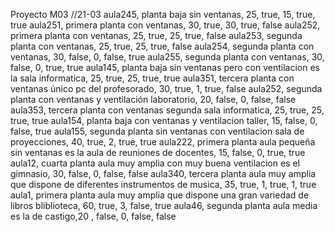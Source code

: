 Proyecto M03
//21-03
aula245, planta baja sin ventanas, 25, true, 15, true, true
aula251, primera planta con ventanas, 30, true, 30, true, false
aula252, primera planta con ventanas, 25, true, 25, true, false
aula253, segunda planta con ventanas, 25, true, 25, true, false
aula254, segunda planta con ventanas, 30, false, 0, false, true
aula255, segunda planta con ventanas, 30, false, 0, true, true
aula145, planta baja sin ventanas pero con ventilacion es la sala informatica, 25, true, 25, true, true
aula351, tercera planta con ventanas único pc del profesorado, 30, true, 1, true, false
aula252, segunda planta con ventanas y ventilación laboratorio,  20, false, 0, false, false
aula353, tercera planta con ventanas segunda sala informatica, 25, true, 25, true, true
aula154, planta baja con ventanas y ventilacion taller, 15, false, 0, false, true
aula155, segunda planta sin ventanas con ventilacion sala de proyecciones, 40, true, 2, true, true
aula222, primera planta  aula pequeña  sin ventanas es la aula de reuniones de docentes, 15, false, 0, true, true
aula12, cuarta planta aula muy amplia con muy buena ventilacion es el gimnasio, 30, false, 0, false, false
aula340, tercera planta aula muy amplia que dispone de diferentes instrumentos de musica, 35, true, 1, true, 1, true
aula1, primera planta aula muy amplia que dispone una gran variedad de libros bliblioteca, 60, true, 3, false, true
aula46, segunda planta aula media es la de castigo,20 , false, 0, false, false    